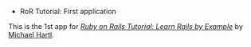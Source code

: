 * RoR Tutorial: First application

This is the 1st app for [*Ruby on Rails Tutorial: Learn Rails by Example*](http://railstutorial.org/) by [Michael Hartl](http://michaelhartl.com).
